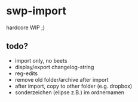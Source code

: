 # swp-import

hardcore WIP ;)

## todo?

- import only, no beets
- display/export changelog-string
- reg-edits
- remove old folder/archive after import
- after import, copy to other folder (e.g. dropbox)
- sonderzeichen (elipse z.B.) im ordnernamen